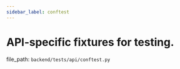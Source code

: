 ```yaml
---
sidebar_label: conftest
---
```


# API-specific fixtures for testing.

  file_path: `backend/tests/api/conftest.py`
